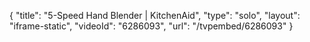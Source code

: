 {
    "title": "5-Speed Hand Blender | KitchenAid",
    "type": "solo",
    "layout": "iframe-static",
    "videoId": "6286093",
    "url": "\/tvpembed\/6286093"
}